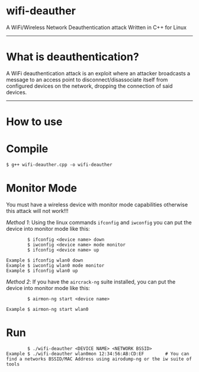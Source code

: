 # wifi-deauther
A WiFi/Wireless Network Deauthentication attack 
Written in C++ for Linux


__________________________


# What is deauthentication?
A WiFi deauthentication attack is an exploit where an attacker broadcasts a message to an access point to disconnect/disassociate itself from configured devices on the network, dropping the connection of said devices.


__________________________


# How to use


# Compile

    $ g++ wifi-deauther.cpp -o wifi-deauther


# Monitor Mode
You must have a wireless device with monitor mode capabilities otherwise this attack will not work!!!

_Method 1_:
Using the linux commands `ifconfig` and `iwconfig` you can put the device into monitor mode like this:

            $ ifconfig <device name> down
            $ iwconfig <device name> mode monitor
            $ ifconfig <device name> up

    Example $ ifconfig wlan0 down
    Example $ iwconfig wlan0 mode monitor
    Example $ ifconfig wlan0 up
    

_Method 2_:
If you have the `aircrack-ng` suite installed, you can put the device into monitor mode like this:

            $ airmon-ng start <device name>
    
    Example $ airmon-ng start wlan0
    
    
# Run

            $ ./wifi-deauther <DEVICE NAME> <NETWORK BSSID>
    Example $ ./wifi-deauther wlan0mon 12:34:56:AB:CD:EF        # You can find a networks BSSID/MAC Address using airodump-ng or the iw suite of tools 
